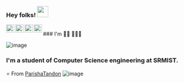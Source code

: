 ### Hey folks! <img src="https://raw.githubusercontent.com/iampavangandhi/iampavangandhi/master/gifs/Hi.gif" width="30px"></h2>

<a href="https://www.linkedin.com/in/parisha-tandon/">
  <img align="left" alt="Parisha's Linkdein" width="22px" src="https://cdn.jsdelivr.net/npm/simple-icons@v3/icons/linkedin.svg" />
</a>
<a href="https://github.com/parishatandon">
  <img align="left" alt="Parisha's Github" width="22px" src="https://cdn.jsdelivr.net/npm/simple-icons@v3/icons/github.svg" />
</a>
<a href="https://www.hackerrank.com/tandonparisha29">
  <img align="left" alt="Parisha's Hackerrank" width="22px" src="https://cdn.jsdelivr.net/npm/simple-icons@v3/icons/hackerrank.svg" />
</a>
<a href="https://www.instagram.com/parisha_tandon/">
  <img align="left" alt="Parisha's Instagram" width="22px" src="https://cdn.jsdelivr.net/npm/simple-icons@3.1.0/icons/instagram.svg" />
</a>
<br />
### I'm  👋🏾 👩🏾‍💻

![image](https://github.com/parishatandon/parishatandon/blob/master/Namebanner.jpg)
### I'm a student of Computer Science engineering at SRMIST. 
⭐️ From [ParishaTandon](https://github.com/parishatandon)
![image](https://github.com/parishatandon/parishatandon/blob/master/chess.gif)
